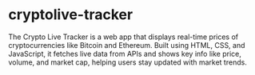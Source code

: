 # cryptolive-tracker
The Crypto Live Tracker is a web app that displays real-time prices of cryptocurrencies like Bitcoin and Ethereum. Built using HTML, CSS, and JavaScript, it fetches live data from APIs and shows key info like price, volume, and market cap, helping users stay updated with market trends.    
